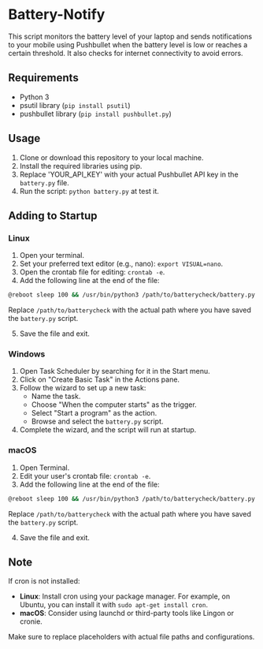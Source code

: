 # Battery-Notify

This script monitors the battery level of your laptop and sends notifications to your mobile using Pushbullet when the battery level is low or reaches a certain threshold. It also checks for internet connectivity to avoid errors.
## Requirements

- Python 3
- psutil library (`pip install psutil`)
- pushbullet library (`pip install pushbullet.py`)

## Usage

1. Clone or download this repository to your local machine.
2. Install the required libraries using pip.
3. Replace 'YOUR_API_KEY' with your actual Pushbullet API key in the `battery.py` file.
4. Run the script: `python battery.py` at test it.

## Adding to Startup

### Linux

1. Open your terminal.
2. Set your preferred text editor (e.g., nano): `export VISUAL=nano`.
3. Open the crontab file for editing: `crontab -e`.
4. Add the following line at the end of the file:

```bash
@reboot sleep 100 && /usr/bin/python3 /path/to/batterycheck/battery.py > /path/to/batterycheck/battery.log 2>&1
```

Replace `/path/to/batterycheck` with the actual path where you have saved the `battery.py` script.

5. Save the file and exit.

### Windows

1. Open Task Scheduler by searching for it in the Start menu.
2. Click on "Create Basic Task" in the Actions pane.
3. Follow the wizard to set up a new task:
   - Name the task.
   - Choose "When the computer starts" as the trigger.
   - Select "Start a program" as the action.
   - Browse and select the `battery.py` script.
4. Complete the wizard, and the script will run at startup.

### macOS

1. Open Terminal.
2. Edit your user's crontab file: `crontab -e`.
3. Add the following line at the end of the file:

```bash
@reboot sleep 100 && /usr/bin/python3 /path/to/batterycheck/battery.py > /path/to/batterycheck/battery.log 2>&1
```

Replace `/path/to/batterycheck` with the actual path where you have saved the `battery.py` script.

4. Save the file and exit.

## Note

If cron is not installed:

- **Linux**: Install cron using your package manager. For example, on Ubuntu, you can install it with `sudo apt-get install cron`.
- **macOS**: Consider using launchd or third-party tools like Lingon or cronie.

Make sure to replace placeholders with actual file paths and configurations.

